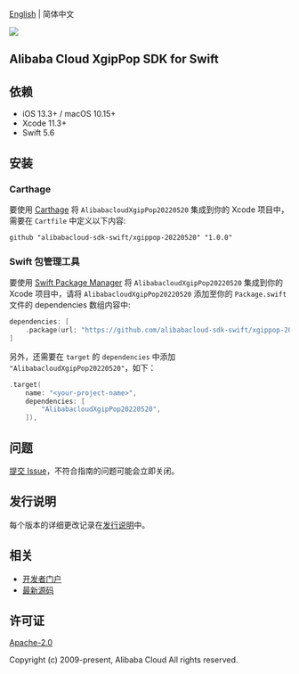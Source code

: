 [English](README.md) | 简体中文

![](https://aliyunsdk-pages.alicdn.com/icons/AlibabaCloud.svg)

## Alibaba Cloud XgipPop SDK for Swift

## 依赖

- iOS 13.3+ / macOS 10.15+
- Xcode 11.3+
- Swift 5.6

## 安装

### Carthage

要使用 [Carthage](https://github.com/Carthage/Carthage) 将 `AlibabacloudXgipPop20220520` 集成到你的 Xcode 项目中，需要在 `Cartfile` 中定义以下内容:

```ogdl
github "alibabacloud-sdk-swift/xgippop-20220520" "1.0.0"
```

### Swift 包管理工具

要使用 [Swift Package Manager](https://swift.org/package-manager/) 将 `AlibabacloudXgipPop20220520` 集成到你的 Xcode 项目中，请将 `AlibabacloudXgipPop20220520` 添加至你的 `Package.swift` 文件的 dependencies 数组内容中:

```swift
dependencies: [
    .package(url: "https://github.com/alibabacloud-sdk-swift/xgippop-20220520.git", from: "1.0.0")
]
```

另外，还需要在 `target` 的 `dependencies` 中添加 `"AlibabacloudXgipPop20220520"`，如下：

```swift
.target(
    name: "<your-project-name>",
    dependencies: [
        "AlibabacloudXgipPop20220520",
    ]),
```

## 问题

[提交 Issue](https://github.com/alibabacloud-sdk-swift/xgippop-20220520/issues/new)，不符合指南的问题可能会立即关闭。

## 发行说明

每个版本的详细更改记录在[发行说明](./ChangeLog.txt)中。

## 相关

* [开发者门户](https://next.api.aliyun.com/home)
* [最新源码](https://github.com/alibabacloud-sdk-swift/xgippop-20220520)

## 许可证

[Apache-2.0](http://www.apache.org/licenses/LICENSE-2.0)

Copyright (c) 2009-present, Alibaba Cloud All rights reserved.
